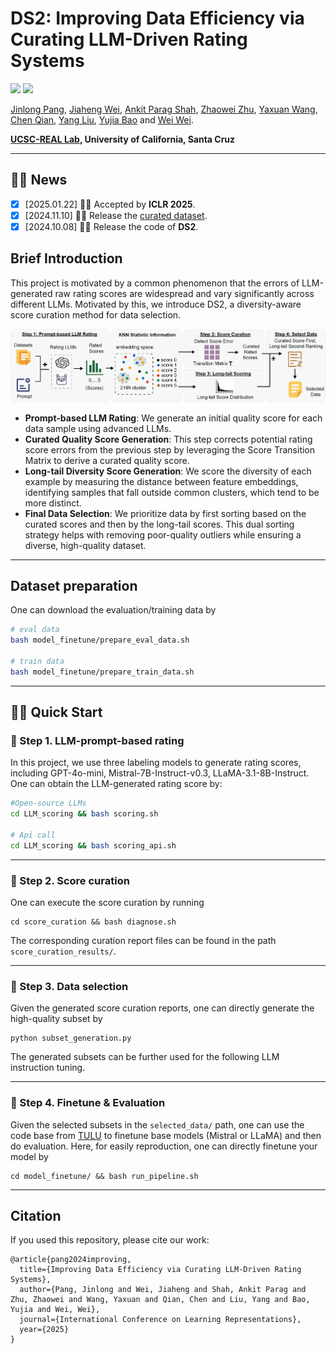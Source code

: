 # DS2: Improving Data Efficiency via Curating LLM-Driven Rating Systems


<a href='https://github.com/UCSC-REAL/DS2'><img src='https://img.shields.io/badge/Project-Page-Green'></a>
<a href='https://arxiv.org/abs/2410.10877'><img src='https://img.shields.io/badge/Paper-PDF-orange'></a> 

[Jinlong Pang](https://jlpang863.github.io/), [Jiaheng Wei](https://sites.google.com/ucsc.edu/jiahengwei), [Ankit Parag Shah](https://ankitshah009.github.io/), [Zhaowei Zhu](https://users.soe.ucsc.edu/~zhaoweizhu/),  [Yaxuan Wang](https://supergirl-os.github.io/), [Chen Qian](https://users.soe.ucsc.edu/~qian/), [Yang Liu](http://www.yliuu.com/), [Yujia Bao](https://www.yujia.io/) and [Wei Wei](http://www.weiwei.one/).

**[UCSC-REAL Lab](https://github.com/UCSC-REAL), University of California, Santa Cruz**


------ 

## 🎉🎉 News 
- [x] [2025.01.22] 👏👏 Accepted by **ICLR 2025**.
- [x] [2024.11.10] 📢📢 Release the [curated dataset](https://huggingface.co/datasets/jlpang888/cured_dataset_gpt_4o_mini).
- [x] [2024.10.08] 🚀🚀 Release the code of **DS2**.

## Brief Introduction
This project is motivated by a common phenomenon that the errors of LLM-generated raw rating scores are widespread and vary significantly across different LLMs. Motivated by this, we introduce DS2, a diversity-aware score curation method for data selection.

![The Overview of Data Selection Pipeline](pipeline_overview.png)

- **Prompt-based LLM Rating**: We generate an initial quality score for each data sample using advanced LLMs.
- **Curated Quality Score Generation**: This step corrects potential rating score errors from the previous step by leveraging the Score Transition Matrix to derive a curated quality score.
- **Long-tail Diversity Score Generation**: We score the diversity of each example by measuring the distance between feature embeddings, identifying samples that fall outside common clusters, which tend to be more distinct.
- **Final Data Selection**:  We prioritize data by first sorting based on the curated scores and then by the long-tail scores. This dual sorting strategy helps with removing poor-quality outliers while ensuring a diverse, high-quality dataset.

------ 


## Dataset preparation

<!-- This repository follows the codebase from [TULU](https://github.com/allenai/open-instruct).  -->
One can download the evaluation/training data by

```bash
# eval data
bash model_finetune/prepare_eval_data.sh

# train data
bash model_finetune/prepare_train_data.sh
```



----- 
## 🚀🚀 Quick Start

### 🧩 Step 1. LLM-prompt-based rating

In this project, we use three labeling models to generate rating scores, including GPT-4o-mini, Mistral-7B-Instruct-v0.3, LLaMA-3.1-8B-Instruct.  One can obtain the LLM-generated rating score by: 
```bash
#Open-source LLMs
cd LLM_scoring && bash scoring.sh

# Api call
cd LLM_scoring && bash scoring_api.sh
```


---

### 🧩 Step 2. Score curation
One can execute the score curation by running
```
cd score_curation && bash diagnose.sh
```
The corresponding curation report files can be found in the path `score_curation_results/`.


---

### 🧩 Step 3. Data selection
Given the generated score curation reports, one can directly generate the high-quality subset by 
```
python subset_generation.py
``` 
The generated subsets can be further used for the following LLM instruction tuning.


---
### 🧩 Step 4. Finetune & Evaluation
Given the selected subsets in the `selected_data/` path, one can use the code base from [TULU](https://github.com/allenai/open-instruct) to finetune base models (Mistral or LLaMA) and then do evaluation.  Here, for easily reproduction, one can directly finetune your model by 
```
cd model_finetune/ && bash run_pipeline.sh
```


------

## Citation
If you used this repository, please cite our work:
```
@article{pang2024improving,
  title={Improving Data Efficiency via Curating LLM-Driven Rating Systems},
  author={Pang, Jinlong and Wei, Jiaheng and Shah, Ankit Parag and Zhu, Zhaowei and Wang, Yaxuan and Qian, Chen and Liu, Yang and Bao, Yujia and Wei, Wei},
  journal={International Conference on Learning Representations},
  year={2025}
}
```